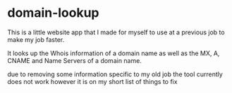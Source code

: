 # domain-lookup

This is a little website app that I made for myself to use at a previous job to make my job faster.

It looks up the Whois information of a domain name as well as the MX, A, CNAME and Name Servers of a domain name.

due to removing some information specific to my old job the tool currently does not work however it is on my short list of things to fix
